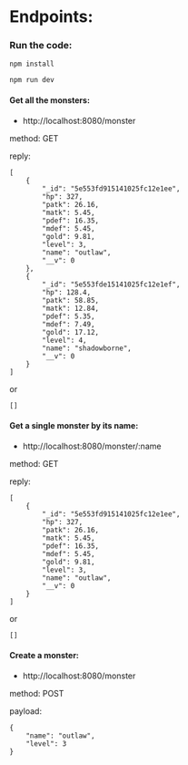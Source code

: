 # Endpoints:


### Run the code:

`npm install`

`npm run dev`



#### Get all the monsters:


- http://localhost:8080/monster

method: GET

reply:

```
[
    {
        "_id": "5e553fd915141025fc12e1ee",
        "hp": 327,
        "patk": 26.16,
        "matk": 5.45,
        "pdef": 16.35,
        "mdef": 5.45,
        "gold": 9.81,
        "level": 3,
        "name": "outlaw",
        "__v": 0
    },
    {
        "_id": "5e553fde15141025fc12e1ef",
        "hp": 128.4,
        "patk": 58.85,
        "matk": 12.84,
        "pdef": 5.35,
        "mdef": 7.49,
        "gold": 17.12,
        "level": 4,
        "name": "shadowborne",
        "__v": 0
    }
]
```

or

```
[]
```


#### Get a single monster by its name:


- http://localhost:8080/monster/:name

method: GET

reply:

```
[
    {
        "_id": "5e553fd915141025fc12e1ee",
        "hp": 327,
        "patk": 26.16,
        "matk": 5.45,
        "pdef": 16.35,
        "mdef": 5.45,
        "gold": 9.81,
        "level": 3,
        "name": "outlaw",
        "__v": 0
    }
]
```

or

```
[]
```


#### Create a monster:

- http://localhost:8080/monster

method: POST

payload:

```
{
	"name": "outlaw",
	"level": 3
}
```